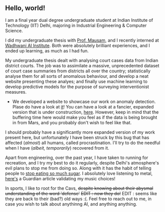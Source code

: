 ## Hello, world!

I am a final year dual degree undergraduate student at Indian Institute of Technology (IIT) Delhi, majoring in Industrial Engineering & Computer Science. 

I did my undergraduate thesis with [Prof. Mausam](http://cse.iitd.ernet.in/~mausam/), and I recently interned at [Wadhwani AI Institute](https://wadhwaniai.org/). Both were absolutely brilliant experiences, and I ended up learning, as much as I had fun.

My undergraduate thesis dealt with analysing court cases data from Indian district courts. The job was to assimilate a massive, unprecedented dataset of court case summaries from districts all over the country; statistically analyse them for all sorts of anomalous behaviour, and develop a neat website presenting these analyes; and finally use machine learning to develop predictive models for the purpose of surveying interventionist measures.
- We developed a website to showcase our work on anomaly detection. Plase do have a look at [it](btp_website/home.html)! You can have a look at a fancier, expanded version that is under construction, [here](http://cse.iitd.ernet.in/dair/courtanalytics/). However, keep in mind that the buffering time here would make you feel as if the data is being brought in from Mars, and you probably don't wish to feel like that.

I should probably have a significantly more expanded version of my work present here, but unfortunately I have been struck by this bug that has affected (*almost*) all humans, called procrastination. I'll try to do the needful when I have (_albeit, temporarily_) recovered from it.

Apart from engineering, over the past year, I have taken to running for recreation, and I try my best to do it regularly, despite Delhi's atmosphere's evil plans to stop me from doing so. Along with it has the habit of telling people to [stop eating so much sugar](http://www.nytimes.com/2011/04/17/magazine/mag-17Sugar-t.html). I absolutely love listening to metal, [here's](https://www.theguardian.com/music/musicblog/2007/mar/21/whymetalfansarebrainier) a Guardian article validating my music choices!

In sports, I like to root for the Cavs, ~~despite knowing about their abysmal understanding of the word 'defense'~~ ~~EDIT : now they do!~~ EDIT : seems like they are back to their (bad?) old ways :(. Feel free to reach out to me, in case you wish to talk about anythinng AI, and anything anything.
